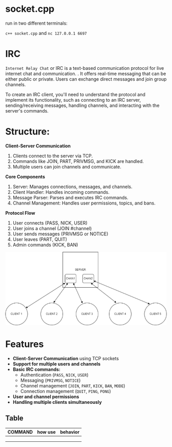 # socket.cpp

run in two different terminals:

`c++ socket.cpp`  and  `nc 127.0.0.1 6697`

# IRC

`Internet Relay Chat` or IRC is a text-based communication protocol for live internet chat and communication. .
It offers real-time messaging that can be either public or private. Users can exchange
direct messages and join group channels.

To create an IRC client, you'll need to understand the protocol and implement its functionality, such as connecting to an IRC server, sending/receiving messages, handling channels, and interacting with the server's commands.

# Structure:

**Client-Server Communication**
1. Clients connect to the server via TCP.
2. Commands like JOIN, PART, PRIVMSG, and KICK are handled.
3. Multiple users can join channels and communicate.

**Core Components**
1. Server: Manages connections, messages, and channels.
2. Client Handler: Handles incoming commands.
3. Message Parser: Parses and executes IRC commands.
4. Channel Management: Handles user permissions, topics, and bans.

**Protocol Flow**
1. User connects (PASS, NICK, USER)
2. User joins a channel (JOIN #channel)
3. User sends messages (PRIVMSG or NOTICE)
4. User leaves (PART, QUIT)
5. Admin commands (KICK, BAN)

![alt text](test.drawio.svg)


# Features
- **Client-Server Communication** using TCP sockets
- **Support for multiple users and channels**
- **Basic IRC commands:**
  - Authentication (`PASS`, `NICK`, `USER`)
  - Messaging (`PRIVMSG`, `NOTICE`)
  - Channel management (`JOIN`, `PART`, `KICK`, `BAN`, `MODE`)
  - Connection management (`QUIT`, `PING`, `PONG`)
- **User and channel permissions**
- **Handling multiple clients simultaneously**


## Table
| COMMAND  | how use  | behavior |
|----------|----------|----------|
|          |          |          |
|          |          |          |
|          |          |          |

